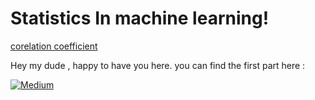 # Statistics In machine learning!
[corelation coefficient](https://user-images.githubusercontent.com/87484077/174425766-de0316af-21e6-4665-9b09-9378df5b3edf.png)

Hey my dude , happy to have you here.
you can find the first part here :

[![Medium](https://img.shields.io/badge/Medium-12100E?style=for-the-badge&logo=medium&logoColor=white)](https://medium.com/@danialhamedi/statistic-for-ml-dl-5b5bb9630bec)


